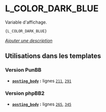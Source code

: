 # L_COLOR_DARK_BLUE


Variable d'affichage.

```html
{L_COLOR_DARK_BLUE}
```

[*Ajouter une description*](https://fa-tvars.appspot.com/var/L_COLOR_DARK_BLUE)

## Utilisations dans les templates

### Version PunBB
* __[`posting_body`](../tpl/var/punbb/posting_body.md#readme) :__ lignes [`211`](../tpl/src/punbb/posting_body.tpl#L211), [`291`](../tpl/src/punbb/posting_body.tpl#L291)

### Version phpBB2
* __[`posting_body`](../tpl/var/subsilver/posting_body.md#readme) :__ lignes [`265`](../tpl/src/subsilver/posting_body.tpl#L265), [`345`](../tpl/src/subsilver/posting_body.tpl#L345)